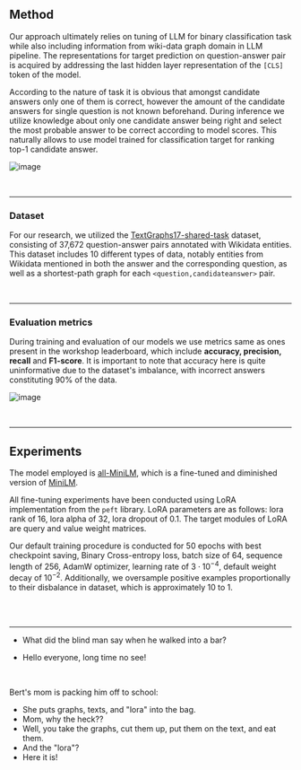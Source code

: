 ## Method

Our approach ultimately relies on tuning of LLM for binary classification task while also including information from wiki-data graph domain in LLM pipeline. The representations for target prediction on question-answer pair is acquired by addressing the last hidden layer representation of the $\texttt{[CLS]}$ token of the model. 

According to the nature of task it is obvious that amongst candidate answers only one of them is correct, however the amount of the candidate answers for single question is not known beforehand. During inference we utilize knowledge about only one candidate answer being right and select the most probable answer to be correct according to model scores. This naturally allows to use model trained for classification target for ranking top-1 candidate answer.

![image](https://github.com/shredder67/text-graph/assets/78615928/c40881da-4da4-4e8d-ac7d-d73c3b8abd99)


<br>

---

### Dataset

For our research, we utilized the [TextGraphs17-shared-task](https://github.com/uhh-lt/TextGraphs17-shared-task/tree/main/data/tsv) dataset, consisting of 37,672 question-answer pairs annotated with Wikidata entities. This dataset includes 10 different types of data, notably entities from Wikidata mentioned in both the answer and the corresponding question, as well as a shortest-path graph for each $\texttt{<question,} \texttt{candidate} \texttt{answer>}$ pair.

<br>

---

### Evaluation metrics

During training and evaluation of our models we use metrics same as ones present in the workshop leaderboard, which include $\textbf{accuracy, precision, recall}$  and $\textbf{F1-score}$. It is important to note that accuracy here is quite uninformative due to the dataset's imbalance, with incorrect answers constituting 90\% of the data.

![image](https://github.com/shredder67/text-graph/assets/78615928/71c1abe9-94ac-4d3a-b9b9-a5bf0abd89d9)


<br>

---

## Experiments

The model employed is [all-MiniLM](https://huggingface.co/sentence-transformers/all-MiniLM-L6-v2), which is a fine-tuned and diminished version of [MiniLM](https://huggingface.co/microsoft/MiniLM-L12-H384-uncased).

All fine-tuning experiments have been conducted using LoRA implementation from the $\texttt{peft}$ library. LoRA parameters are as follows: lora rank of $16$, lora alpha of $32$, lora dropout of $0.1$. The target modules of LoRA are query and value weight matrices. 

Our default training procedure is conducted for $50$ epochs with best checkpoint saving, Binary Cross-entropy loss, batch size of $64$, sequence length of $256$, AdamW optimizer, learning rate of $3 \cdot 10^{-4}$, default weight decay of $10^{-2}$. Additionally, we oversample positive examples proportionally to their disbalance in dataset, which is approximately 10 to 1. 

<br>

<br>

---

- What did the blind man say when he walked into a bar?

- Hello everyone, long time no see!

<br>

Bert's mom is packing him off to school:

- She puts graphs, texts, and "lora" into the bag.
- Mom, why the heck??
- Well, you take the graphs, cut them up, put them on the text, and eat them.
- And the "lora"?
- Here it is!
